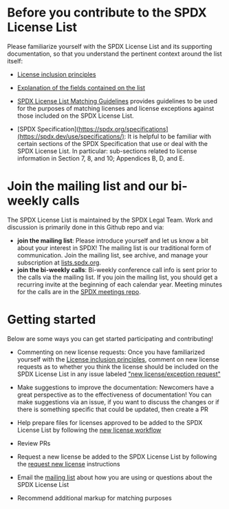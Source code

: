 # Before you contribute to the SPDX License List
Please familiarize yourself with the SPDX License List and its supporting documentation, so that you understand the pertinent context around the list itself:
* [License inclusion principles](DOCS/license-inclusion-principles.md) 

* [Explanation of the fields contained on the list](DOCS/license-fields.md)

* [SPDX License List Matching Guidelines](https://spdx.github.io/spdx-spec/v2.3/license-matching-guidelines-and-templates/) provides guidelines to be used for the purposes of matching licenses and license exceptions against those included on the SPDX License List.

* [SPDX Specification](https://spdx.org/specifications](https://spdx.dev/use/specifications/): It is helpful to be familiar with certain sections of the SPDX Specification that use or deal with the SPDX License List. In particular: sub-sections related to license information in Section 7, 8, and 10; Appendices B, D, and E.

# Join the mailing list and our bi-weekly calls

The SPDX License List is maintained by the SPDX Legal Team. Work and discussion is primarily done in this Github repo and via:
* **join the mailing list**: Please introduce yourself and let us know a bit about your interest in SPDX! The mailing list is our traditional form of communication. Join the mailing list, see archive, and manage your subscription at [lists.spdx.org](https://lists.spdx.org/g/Spdx-legal).
* **join the bi-weekly calls**: Bi-weekly conference call info is sent prior to the calls via the mailing list. If you join the mailing list, you should get a recurring invite at the beginning of each calendar year. Meeting minutes for the calls are in the [SPDX meetings repo](https://github.com/spdx/meetings/tree/main/legal).

# Getting started 
Below are some ways you can get started participating and contributing!

* Commenting on new license requests: Once you have familiarized yourself with the [License inclusion principles](DOCS/license-inclusion-principles.md), comment on new license requests as to whether you think the license should be included on the SPDX License List in any issue labeled ["new license/exception request"](https://github.com/spdx/license-list-XML/issues?q=is%3Aopen+is%3Aissue+label%3A%22new+license%2Fexception+request%22+-label%3A%22new+license%2Fexception%3A+Accepted%22)

* Make suggestions to improve the documentation: Newcomers have a great perspective as to the effectiveness of documentation! You can make suggestions via an issue, if you want to discuss the changes or if there is something specific that could be updated, then create a PR

* Help prepare files for licenses approved to be added to the SPDX License List by following the [new license workflow](DOCS/request-new-license.md)

* Review PRs 

* Request a new license be added to the SPDX License List by following the [request new license](DOCS/request-new-license.md) instructions

* Email the [mailing list](https://lists.spdx.org/g/spdx-legal) about how you are using or questions about the SPDX License List 
* Recommend additional markup for matching purposes

